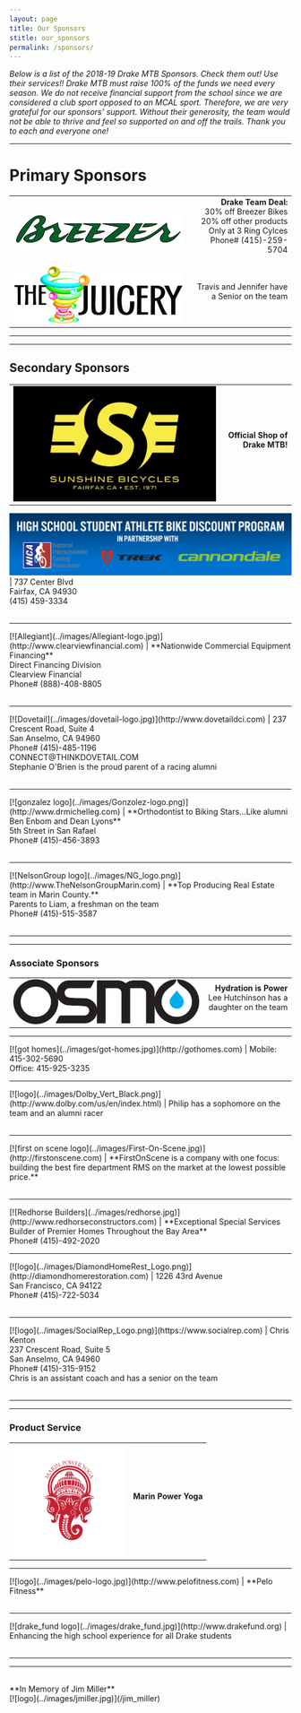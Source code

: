 ```yaml
---
layout: page
title: Our Sponsors
stitle: our_sponsors
permalink: /sponsors/
---
```



*Below is a list of the 2018-19 Drake MTB Sponsors. Check them out! Use their services!! Drake MTB must raise 100% of the funds we need every season. We do not receive financial support from the school since we are considered a club sport opposed to an MCAL sport. Therefore, we are very grateful for our sponsors’ support. Without their generosity, the team would not be able to thrive and feel so supported on and off the trails. Thank you to each and everyone one!*

***
# Primary Sponsors

|     |      |
:---  | ---:
[![Breezer Bikes](../images/breezer.jpg)](http://breezerbikes.com) | **Drake Team Deal:**<br> 30% off Breezer Bikes<br> 20% off other products<br> Only at 3 Ring Cylces<br> Phone# (415)-259-5704<br><br>
[![The Juicery](../images/juicery.jpg)](https://www.facebook.com/juicery) | Travis and Jennifer have a Senior on the team<br><br>

***
***
## Secondary Sponsors

|     |      |
:---  | ---:
[![sunshine logo](../images/sunshine_new.JPG)](http://www.sunshinebicycle.com) | **Official Shop of Drake MTB!**<br><br>  

[![sunshine-nica](../images/nica-header.jpg)](http://www.sunshinebicycle.com/nica16/) | 737 Center Blvd<br> Fairfax, CA 94930<br> (415) 459-3334<br><br>

<hr>
[![Allegiant](../images/Allegiant-logo.jpg)](http://www.clearviewfinancial.com) | **Nationwide Commercial Equipment Financing**<br>Direct Financing Division<br>Clearview Financial<br>Phone# (888)-408-8805<br><br>

<hr>
[![Dovetail](../images/dovetail-logo.jpg)](http://www.dovetaildci.com) | 237 Crescent Road, Suite 4<br>San Anselmo, CA 94960<br>Phone# (415)-485-1196<br>CONNECT@THINKDOVETAIL.COM<br>Stephanie O'Brien is the proud parent of a racing alumni<br><br>

<hr>
[![gonzalez logo](../images/Gonzolez-logo.png)](http://www.drmichelleg.com) | **Orthodontist to Biking Stars…Like alumni Ben Enbom and Dean Lyons**<br>5th Street in San Rafael<br>Phone# (415)-456-3893<br><br>

<hr>
[![NelsonGroup logo](../images/NG_logo.png)](http://www.TheNelsonGroupMarin.com) | **Top Producing Real Estate team in Marin County.**<br>Parents to Liam, a freshman on the team<br>Phone# (415)-515-3587<br><br>

***
***
### Associate Sponsors

|     |      |
:---  | ---:
[![logo](../images/Osmo_wordmark_color.png)](http://www.osmonutrition.com) | **Hydration is Power**<br>Lee Hutchinson has a daughter on the team<br><br>

<hr>
[![got homes](../images/got-homes.jpg)](http://gothomes.com) | Mobile: 415-302-5690<br> Office: 415-925-3235

<hr>
[![logo](../images/Dolby_Vert_Black.png)](http://www.dolby.com/us/en/index.html) | Philip has a sophomore on the team and an alumni racer<br><br>

<hr>
[![first on scene logo](../images/First-On-Scene.jpg)](http://firstonscene.com) | **FirstOnScene is a company with one focus: building the best fire department RMS on the market at the lowest possible price.**<br><br>

<hr>
[![Redhorse Builders](../images/redhorse.jpg)](http://www.redhorseconstructors.com) | **Exceptional Special Services Builder of Premier Homes Throughout the Bay Area**<br>Phone# (415)-492-2020<br>

<hr>
[![logo](../images/DiamondHomeRest_Logo.png)](http://diamondhomerestoration.com) | 1226 43rd Avenue<br>San Francisco, CA 94122<br>Phone# (415)-722-5034<br><br>

<hr>
[![logo](../images/SocialRep_Logo.png)](https://www.socialrep.com) | Chris Kenton<br>237 Crescent Road, Suite 5<br>San Anselmo, CA 94960<br>Phone# (415)-315-9152<br>Chris is an assistant coach and has a senior on the team<br><br>

***
***
### Product Service

|     |      |
:---  | ---:
[![logo](../images/marin-yoga.png)](http://www.Marinpoweryoga.com) | **Marin Power Yoga**<br><br>

<hr>
[![logo](../images/pelo-logo.jpg)](http://www.pelofitness.com) | **Pelo Fitness**<br><br>

<hr>
[![drake_fund logo](../images/drake_fund.jpg)](http://www.drakefund.org) |  Enhancing the high school experience for all Drake students<br><br>

<hr>
<hr>
<br>**In Memory of Jim Miller**<br>
[![logo](../images/jmiller.jpg)](/jim_miller)<br><br>
